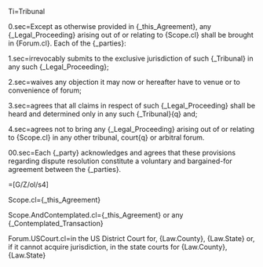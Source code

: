 Ti=Tribunal

0.sec=Except as otherwise provided in {_this_Agreement}, any {_Legal_Proceeding} arising out of or relating to {Scope.cl} shall be brought in {Forum.cl}.  Each of the {_parties}:

1.sec=irrevocably submits to the exclusive jurisdiction of such {_Tribunal} in any such {_Legal_Proceeding};

2.sec=waives any objection it may now or hereafter have to venue or to convenience of forum;

3.sec=agrees that all claims in respect of such {_Legal_Proceeding} shall be heard and determined only in any such {_Tribunal}{q} and;

4.sec=agrees not to bring any {_Legal_Proceeding} arising out of or relating to {Scope.cl} in any other tribunal, court{q} or arbitral forum.

00.sec=Each {_party} acknowledges and agrees that these provisions regarding dispute resolution constitute a voluntary and bargained-for agreement between the {_parties}.

=[G/Z/ol/s4]

Scope.cl={_this_Agreement}

Scope.AndContemplated.cl={_this_Agreement} or any {_Contemplated_Transaction}

Forum.USCourt.cl=in the US District Court for, {Law.County}, {Law.State} or, if it cannot acquire jurisdiction, in the state courts for {Law.County}, {Law.State}